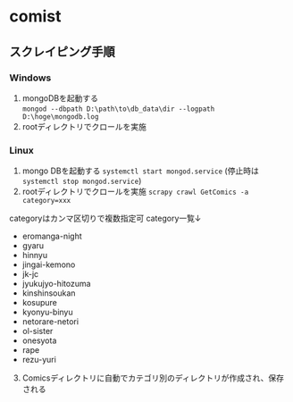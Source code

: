 # comist

## スクレイピング手順

### Windows

1. mongoDBを起動する  
   `mongod --dbpath D:\path\to\db_data\dir --logpath D:\hoge\mongodb.log`
2. rootディレクトリでクロールを実施

### Linux

1. mongo DBを起動する
   `systemctl start mongod.service`
   (停止時は`systemctl stop mongod.service`)
2. rootディレクトリでクロールを実施
   `scrapy crawl GetComics -a category=xxx`

categoryはカンマ区切りで複数指定可
category一覧↓

- eromanga-night
- gyaru
- hinnyu
- jingai-kemono
- jk-jc
- jyukujyo-hitozuma
- kinshinsoukan
- kosupure
- kyonyu-binyu
- netorare-netori
- ol-sister
- onesyota
- rape
- rezu-yuri



3. Comicsディレクトリに自動でカテゴリ別のディレクトリが作成され、保存される


